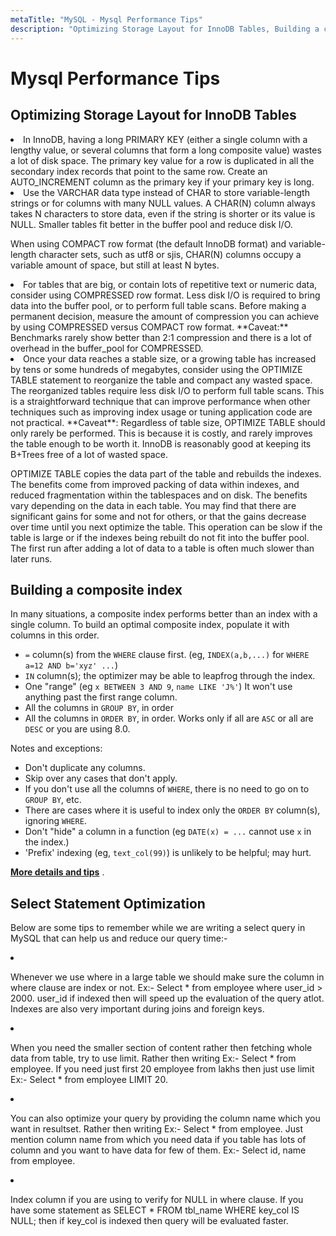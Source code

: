 ```yaml
---
metaTitle: "MySQL - Mysql Performance Tips"
description: "Optimizing Storage Layout for InnoDB Tables, Building a composite index, Select Statement Optimization"
---
```


# Mysql Performance Tips



## Optimizing Storage Layout for InnoDB Tables


<li>In InnoDB, having a long PRIMARY KEY (either a single column with a
lengthy value, or several columns that form a long composite value)
wastes a lot of disk space. The primary key value for a row is duplicated in all the secondary index records that point to the same
row. Create an AUTO_INCREMENT column as the primary key if your
primary key is long.</li>
<li>Use the VARCHAR data type instead of CHAR to store variable-length
strings or for columns with many NULL values. A CHAR(N) column
always takes N characters to store data, even if the string is
shorter or its value is NULL. Smaller tables fit better in the
buffer pool and reduce disk I/O.</li>

> 
<p>When using COMPACT row format (the default InnoDB format) and
variable-length character sets, such as utf8 or sjis, CHAR(N) columns
occupy a variable amount of space, but still at least N bytes.</p>


<li>For tables that are big, or contain lots of repetitive text or
numeric data, consider using COMPRESSED row format. Less disk I/O is
required to bring data into the buffer pool, or to perform full
table scans. Before making a permanent decision, measure the amount
of compression you can achieve by using COMPRESSED versus COMPACT
row format.  **Caveat:**  Benchmarks rarely show better than 2:1 compression
and there is a lot of overhead in the buffer_pool for COMPRESSED.</li>
<li>Once your data reaches a stable size, or a growing table has
increased by tens or some hundreds of megabytes, consider using the
OPTIMIZE TABLE statement to reorganize the table and compact any
wasted space. The reorganized tables require less disk I/O to
perform full table scans. This is a straightforward technique that
can improve performance when other techniques such as improving
index usage or tuning application code are not practical.
**Caveat**:  Regardless of table size, OPTIMIZE TABLE should only rarely be performed.
This is because it is costly, and rarely improves the table enough to be worth it.
InnoDB is reasonably good at keeping its B+Trees free of a lot of wasted space.</li>

> 
<p>OPTIMIZE TABLE copies the data part of the table and rebuilds the
indexes. The benefits come from improved packing of data within
indexes, and reduced fragmentation within the tablespaces and on disk.
The benefits vary depending on the data in each table. You may find
that there are significant gains for some and not for others, or that
the gains decrease over time until you next optimize the table. This
operation can be slow if the table is large or if the indexes being
rebuilt do not fit into the buffer pool. The first run after adding a
lot of data to a table is often much slower than later runs.</p>




## Building a composite index


In many situations, a composite index performs better than an index with a single column.  To build an optimal composite index, populate it with columns in this order.

- `=` column(s) from the `WHERE` clause first.  (eg, `INDEX(a,b,...)` for `WHERE a=12 AND b='xyz' ...`)
- `IN` column(s); the optimizer may be able to leapfrog through the index.
- One "range"  (eg `x BETWEEN 3 AND 9`, `name LIKE 'J%'`) It won't use anything past the first range column.
- All the columns in `GROUP BY`, in order
- All the columns in `ORDER BY`, in order.  Works only if all are `ASC` or all are `DESC` or you are using 8.0.

Notes and exceptions:

- Don't duplicate any columns.
- Skip over any cases that don't apply.
- If you don't use all the columns of `WHERE`, there is no need to go on to `GROUP BY`, etc.
- There are cases where it is useful to index only the `ORDER BY` column(s), ignoring `WHERE`.
- Don't "hide" a column in a function (eg `DATE(x) = ...` cannot use `x` in the index.)
- 'Prefix' indexing (eg, `text_col(99)`) is unlikely to be helpful; may hurt.

[**More details and tips**](https://mariadb.com/kb/en/mariadb/compound-composite-indexes/) .



## Select Statement Optimization


Below are some tips to remember while we are writing a select query in MySQL that can help us and reduce our query time:-

<li>
<p>Whenever we use where in a large table we should make sure the column in where clause are index or not.
Ex:- Select * from employee where user_id > 2000.
user_id if indexed then will speed up the evaluation of the query atlot. Indexes are also very important during joins and foreign keys.</p>
</li>
<li>
<p>When you need the smaller section of content rather then fetching whole data from table, try to use limit.
Rather then writing
Ex:- Select * from employee.
If you need just first 20 employee from lakhs then just use limit
Ex:- Select * from employee LIMIT 20.</p>
</li>
<li>
<p>You can also optimize your query by providing the column name which you want in resultset.
Rather then writing
Ex:- Select * from employee.
Just mention column name from which you need data if you table has lots of column and you want to have data for few of them.
Ex:- Select id, name from employee.</p>
</li>
<li>
<p>Index column if you are using to verify for NULL in where clause.
If you have some statement as SELECT * FROM tbl_name WHERE key_col IS NULL;
then if key_col is indexed then query will be evaluated faster.</p>
</li>

